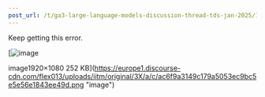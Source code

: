 ```yaml
---
post_url: /t/ga3-large-language-models-discussion-thread-tds-jan-2025/163247/94
---
```

Keep getting this error.  

[![image](https://europe1.discourse-cdn.com/flex013/uploads/iitm/optimized/3X/a/c/ac6f9a3149c179a5053ec9bc5e5e56e1843ee49d_2_690x388.png)

image1920×1080 252 KB](https://europe1.discourse-cdn.com/flex013/uploads/iitm/original/3X/a/c/ac6f9a3149c179a5053ec9bc5e5e56e1843ee49d.png "image")